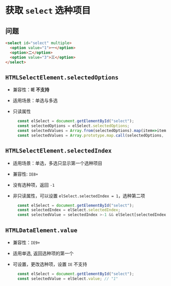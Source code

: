# 获取 `select` 选种项目

## 问题

```html
<select id="select" multiple>
  <option value="1">一</option>
  <option>二</option>
  <option value="3">三</option>
</select>
```

## `HTMLSelectElement.selectedOptions`

+ 兼容性：**IE 不支持**
+ 适用场景：单选与多选
+ 只读属性

  ```js
    const elSelect = document.getElementById("select");
    const selectedOptions = elSelect.selectedOptions;
    const selectedValues = Array.from(selectedOptions).map(item=>item.value)); // ["1", "二", "3"]
    const selectedValues = Array.prototype.map.call(selectedOptions, item =>item.value) // 同上
  ```

## `HTMLSelectElement.selectedIndex`

+ 适用场景：单选，多选只显示第一个选种项目
+ 兼容性: `IE8+`
+ 没有选种项，返回 `-1`
+ 非只读属性，可以设置 `elSelect.selectedIndex = 1`，选种第二项

  ```js
    const elSelect = document.getElementById("select");
    const selectedIndex = elSelect.selectedIndex;
    const selectedValue = selectedIndex >-1 && elSelect[selectedIndex].value; // "1"
  ```

## `HTMLDataElement.value`

+ 兼容性：`IE9+`
+ 适用单选, 返回选种项的第一个
+ 可设置，更改选种项，设置 `IE` 不支持

  ```js
    const elSelect = document.getElementById("select");
    const selectedValue = elSelect.value; // "1"
  ```
